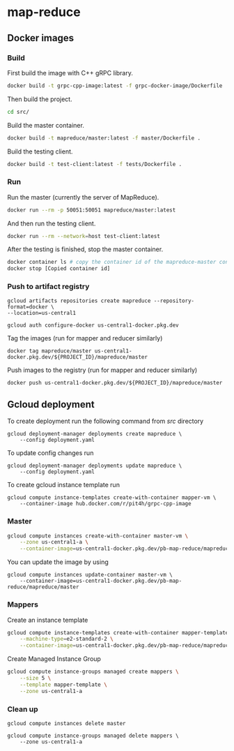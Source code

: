 # map-reduce

## Docker images

### Build

First build the image with C++ gRPC library.
```bash
docker build -t grpc-cpp-image:latest -f grpc-docker-image/Dockerfile .
```

Then build the project.

```bash
cd src/
```

Build the master container.
```bash
docker build -t mapreduce/master:latest -f master/Dockerfile .
```

Build the testing client.
```bash
docker build -t test-client:latest -f tests/Dockerfile .
```

### Run

Run the master (currently the server of MapReduce).
```bash
docker run --rm -p 50051:50051 mapreduce/master:latest
```

And then run the testing client.
```bash
docker run --rm --network=host test-client:latest
```

After the testing is finished, stop the master container.
```bash
docker container ls # copy the container id of the mapreduce-master container
docker stop [Copied container id]
```

### Push to artifact registry

```
gcloud artifacts repositories create mapreduce --repository-format=docker \
--location=us-central1
```

```
gcloud auth configure-docker us-central1-docker.pkg.dev
```

Tag the images (run for mapper and reducer similarly)
```
docker tag mapreduce/master us-central1-docker.pkg.dev/${PROJECT_ID}/mapreduce/master
```

Push images to the registry (run for mapper and reducer similarly)
```
docker push us-central1-docker.pkg.dev/${PROJECT_ID}/mapreduce/master
```


## Gcloud deployment

To create deployment run the following command from *src* directory

```
gcloud deployment-manager deployments create mapreduce \ 
    --config deployment.yaml
```

To update config changes run 
```
gcloud deployment-manager deployments update mapreduce \
    --config deployment.yaml
```


To create gcloud instance template run
```
gcloud compute instance-templates create-with-container mapper-vm \
    --container-image hub.docker.com/r/pit4h/grpc-cpp-image
```

### Master

```bash
gcloud compute instances create-with-container master-vm \
    --zone us-central1-a \
    --container-image=us-central1-docker.pkg.dev/pb-map-reduce/mapreduce/master
```

You can update the image by using
```
gcloud compute instances update-container master-vm \
    --container-image=us-central1-docker.pkg.dev/pb-map-reduce/mapreduce/master
```

### Mappers

Create an instance template
```bash
gcloud compute instance-templates create-with-container mapper-template \
    --machine-type=e2-standard-2 \
    --container-image=us-central1-docker.pkg.dev/pb-map-reduce/mapreduce/mapper
```

Create Managed Instance Group
```bash
gcloud compute instance-groups managed create mappers \
    --size 5 \
    --template mapper-template \
    --zone us-central1-a
```


### Clean up

```
gcloud compute instances delete master
```

```
gcloud compute instance-groups managed delete mappers \
    --zone us-central1-a
```
